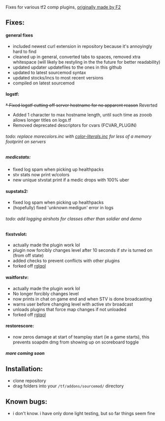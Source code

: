 Fixes for various tf2 comp plugins, [originally made by F2](https://www.teamfortress.tv/13598/medicstats-sourcemod-plugin/)

## Fixes:

#### general fixes

* included newest curl extension in repository because it's annoyingly hard to find
* cleaned up in general, converted tabs to spaces, removed xtra whitespace (will likely be restyling in the the future for better readability)
* updated updater updatefiles to the ones in this github
* updated to latest sourcemod syntax
* updated stocks/incs to most recent versions
* compiled on latest sourcemod

#### logstf:
~~* Fixed logstf cutting off server hostname for no apparent reason~~ Reverted
* Added 1 character to max hostname length, until such time as zooob allows longer titles on logs.tf
* Removed deprecated descriptors for cvars (FCVAR_PLUGIN)

###### todo: replace morecolors.inc with [color-literals.inc](https://github.com/nosoop/stocksoup/blob/master/color_literals.inc) for less of a memory footprint on servers

##### medicstats:
* fixed log spam when picking up healthpacks
* stv stats now print w/colors
* new unique stvstat print if a medic drops with 100% uber

#### supstats2:
* fixed log spam when picking up healthpacks
* (hopefully) fixed 'unknown medigun' error in logs

###### todo: add logging airshots for classes other than soldier and demo

#### fixstvslot:
* actually made the plugin work lol
* plugin now forcibly changes level after 10 seconds if stv is turned on (from off state)
* added checks to prevent conflicts with other plugins
* forked off [rglqol](https://github.com/stephanieLGBT/rgl-server-resources)

#### waitforstv:
* actually made the plugin work lol
* No longer forcibly changes level
* now prints in chat on game end and when STV is done broadcasting
* warns user before changing level with active stv broadcast
* unloads plugins that force map changes if not unloaded
* forked off [rglqol](https://github.com/stephanieLGBT/rgl-server-resources)

#### restorescore:
* now zeros damage at start of teamplay start (ie a game starts), this prevents soapdm dmg from showing up on scoreboard toggle

##### more coming soon

## Installation:
* clone repository
* drag folders into your `/tf/addons/sourcemod/` directory

## Known bugs:
* i don't know. i have only done light testing, but so far things seem fine
